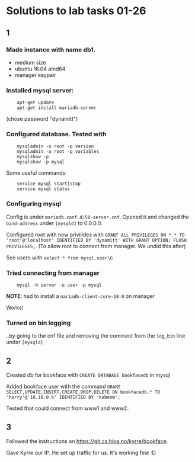 # Solutions to lab tasks 01-26

## 1

### Made instance with name db1.

* medium size
* ubuntu 16.04 amd64
* manager keypair

### Installed mysql server:

        apt-get update
        apt-get install mariadb-server

(chose password "dynamitt")
    
### Configured database. Tested with

        mysqladmin -u root -p version
        mysqladmin -u root -p variables
        mysqlshow -p
        mysqlshow -p mysql

Some useful commands:

        service mysql start|stop
        service mysql status

### Configuring mysql

Config is under `mariadb.conf.d/50-server.cnf`. Opened it and changed the `bind-address` under `[mysqld]` to 0.0.0.0.

Configured root with new privilides with `GRANT ALL PRIVILEGES ON *.* TO 'root'@'localhost' IDENTIFIED BY 'dynamitt' WITH GRANT OPTION; FLUSH PRIVILEGES;`. (To allow root to connect from manager. We undid this after)

See users with `select * from mysql.user\G`

### Tried connecting from manager

        mysql -h server -u user -p mysql

**NOTE**: had to install a `mariadb-client-core-10.0` on manager

Works!

### Turned on bin logging

..by going to the cnf file and removing the comment from the `log_bin` line under `[mysqld]`

## 2

Created db for bookface with `CREATE DATABASE bookfacedb` in mysql

Added bookface user with the command `GRANT SELECT,UPDATE,INSERT,CREATE,DROP,DELETE ON bookfacedb.* TO 'harry'@'10.10.0.%' IDENTIFIED BY 'kaboom';`

Tested that could connect from www1 and www2.

## 3

Followed the instructions on <https://git.cs.hioa.no/kyrre/bookface>.

Gave Kyrre our IP. He set up traffic for us. It's working fine :D
